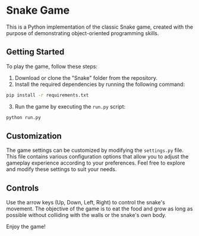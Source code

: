 # Snake Game

This is a Python implementation of the classic Snake game, created with the purpose of demonstrating object-oriented programming skills.

## Getting Started

To play the game, follow these steps:

1. Download or clone the "Snake" folder from the repository.
2. Install the required dependencies by running the following command:

```bash
pip install -r requirements.txt
```

3. Run the game by executing the `run.py` script:

```bash
python run.py
```

## Customization

The game settings can be customized by modifying the `settings.py` file. This file contains various configuration options that allow you to adjust the gameplay experience according to your preferences. Feel free to explore and modify these settings to suit your needs.

## Controls

Use the arrow keys (Up, Down, Left, Right) to control the snake's movement. The objective of the game is to eat the food and grow as long as possible without colliding with the walls or the snake's own body.

Enjoy the game!
